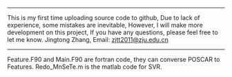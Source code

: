 *************************
This is my first time uploading source code to github, 
Due to lack of experience, some mistakes are inevitable,
However, I will make more development on this project, 
If you have any questions, please feel free to let me know. 
Jingtong Zhang,
Email: zjtt2011@zju.edu.cn
*************************
Feature.F90 and Main.F90 are fortran code, they can converse POSCAR to Features.
Redo_MnSeTe.m is the matlab code for SVR.
